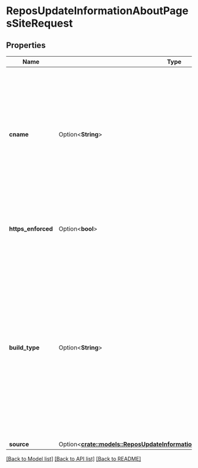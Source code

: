# ReposUpdateInformationAboutPagesSiteRequest

## Properties

Name | Type | Description | Notes
------------ | ------------- | ------------- | -------------
**cname** | Option<**String**> | Specify a custom domain for the repository. Sending a `null` value will remove the custom domain. For more about custom domains, see \"[Using a custom domain with GitHub Pages](https://docs.github.com/pages/configuring-a-custom-domain-for-your-github-pages-site).\" | [optional]
**https_enforced** | Option<**bool**> | Specify whether HTTPS should be enforced for the repository. | [optional]
**build_type** | Option<**String**> | The process by which the GitHub Pages site will be built. `workflow` means that the site is built by a custom GitHub Actions workflow. `legacy` means that the site is built by GitHub when changes are pushed to a specific branch. | [optional]
**source** | Option<[**crate::models::ReposUpdateInformationAboutPagesSiteRequestSource**](repos_update_information_about_pages_site_request_source.md)> |  | [optional]

[[Back to Model list]](../README.md#documentation-for-models) [[Back to API list]](../README.md#documentation-for-api-endpoints) [[Back to README]](../README.md)


